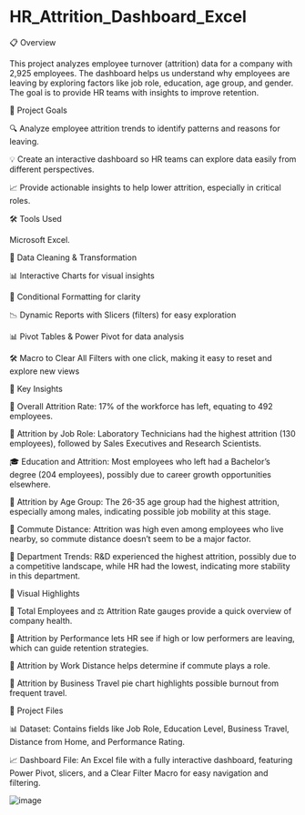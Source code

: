 # HR_Attrition_Dashboard_Excel

📋 Overview

This project analyzes employee turnover (attrition) data for a company with 2,925 employees. The dashboard helps us understand why employees are leaving by exploring factors like job role, education, age group, and gender. The goal is to provide HR teams with insights to improve retention.

🎯 Project Goals

🔍 Analyze employee attrition trends to identify patterns and reasons for leaving.

💡 Create an interactive dashboard so HR teams can explore data easily from different perspectives.

📈 Provide actionable insights to help lower attrition, especially in critical roles.


🛠️ Tools Used

Microsoft Excel.

🧼 Data Cleaning & Transformation

📊 Interactive Charts for visual insights

🌈 Conditional Formatting for clarity

📉 Dynamic Reports with Slicers (filters) for easy exploration

📊 Pivot Tables & Power Pivot for data analysis

🛠️ Macro to Clear All Filters with one click, making it easy to reset and explore new views


🔑 Key Insights

👥 Overall Attrition Rate: 17% of the workforce has left, equating to 492 employees.

💼 Attrition by Job Role: Laboratory Technicians had the highest attrition (130 employees), followed by Sales Executives and Research Scientists.

🎓 Education and Attrition: Most employees who left had a Bachelor’s degree (204 employees), possibly due to career growth opportunities elsewhere.

👶 Attrition by Age Group: The 26-35 age group had the highest attrition, especially among males, indicating possible job mobility at this stage.

🚗 Commute Distance: Attrition was high even among employees who live nearby, so commute distance doesn’t seem to be a major factor.

🏢 Department Trends: R&D experienced the highest attrition, possibly due to a competitive landscape, while HR had the lowest, indicating more stability in this department.


🌟 Visual Highlights

👥 Total Employees and ⚖️ Attrition Rate gauges provide a quick overview of company health.

🎯 Attrition by Performance lets HR see if high or low performers are leaving, which can guide retention strategies.

🚗 Attrition by Work Distance helps determine if commute plays a role.

🧳 Attrition by Business Travel pie chart highlights possible burnout from frequent travel.


📂 Project Files

📊 Dataset: Contains fields like Job Role, Education Level, Business Travel, Distance from Home, and Performance Rating.

📈 Dashboard File: An Excel file with a fully interactive dashboard, featuring Power Pivot, slicers, and a Clear Filter Macro for easy navigation and filtering.

![image](https://github.com/user-attachments/assets/715170c1-be63-4a1c-8ae6-9fc89f964a49)
